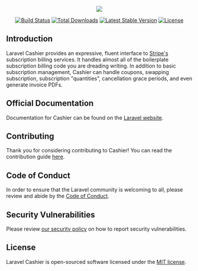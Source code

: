 <p align="center"><img src="https://laravel.com/assets/img/components/logo-cashier.svg"></p>

<p align="center">
<a href="https://github.com/presttec/laravel-cashier/actions"><img src="https://github.com/presttec/laravel-cashier/workflows/tests/badge.svg" alt="Build Status"></a>
<a href="https://packagist.org/packages/presttec/laravel-cashier"><img src="https://img.shields.io/packagist/dt/presttec/laravel-cashier" alt="Total Downloads"></a>
<a href="https://packagist.org/packages/presttec/laravel-cashier"><img src="https://img.shields.io/packagist/v/presttec/laravel-cashier" alt="Latest Stable Version"></a>
<a href="https://packagist.org/packages/presttec/laravel-cashier"><img src="https://img.shields.io/packagist/l/presttec/laravel-cashier" alt="License"></a>
</p>

## Introduction

Laravel Cashier provides an expressive, fluent interface to [Stripe's](https://stripe.com) subscription billing services. It handles almost all of the boilerplate subscription billing code you are dreading writing. In addition to basic subscription management, Cashier can handle coupons, swapping subscription, subscription "quantities", cancellation grace periods, and even generate invoice PDFs.

## Official Documentation

Documentation for Cashier can be found on the [Laravel website](https://laravel.com/docs/billing).

## Contributing

Thank you for considering contributing to Cashier! You can read the contribution guide [here](.github/CONTRIBUTING.md).

## Code of Conduct

In order to ensure that the Laravel community is welcoming to all, please review and abide by the [Code of Conduct](https://laravel.com/docs/contributions#code-of-conduct).

## Security Vulnerabilities

Please review [our security policy](https://github.com/presttec/laravel-cashier/security/policy) on how to report security vulnerabilities.

## License

Laravel Cashier is open-sourced software licensed under the [MIT license](LICENSE.md).

